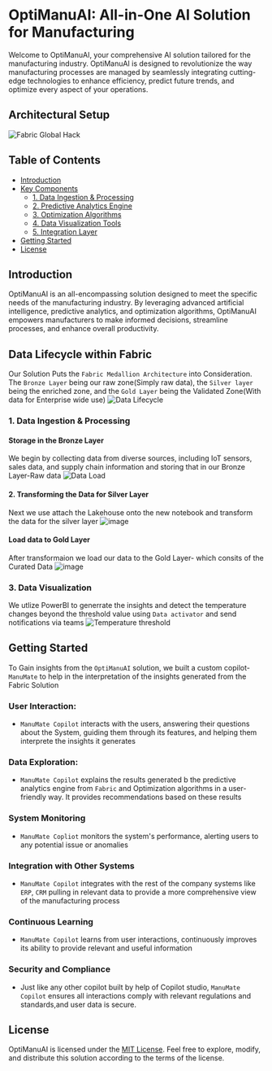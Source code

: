 # OptiManuAI: All-in-One AI Solution for Manufacturing

Welcome to OptiManuAI, your comprehensive AI solution tailored for the manufacturing industry. OptiManuAI is designed to revolutionize the way manufacturing processes are managed by seamlessly integrating cutting-edge technologies to enhance efficiency, predict future trends, and optimize every aspect of your operations.

## Architectural Setup
![Fabric Global Hack](https://github.com/AnthonyByansi/OptiManuAI/assets/101401469/9764a3a6-bab8-46d9-87cf-20a908aabc10)

## Table of Contents
- [Introduction](#introduction)
- [Key Components](#key-components)
  - [1. Data Ingestion & Processing](#data-ingestion--processing)
  - [2. Predictive Analytics Engine](#predictive-analytics-engine)
  - [3. Optimization Algorithms](#optimization-algorithms)
  - [4. Data Visualization Tools](#data-visualization-tools)
  - [5. Integration Layer](#integration-layer)
- [Getting Started](#getting-started)
- [License](#license)

## Introduction

OptiManuAI is an all-encompassing solution designed to meet the specific needs of the manufacturing industry. By leveraging advanced artificial intelligence, predictive analytics, and optimization algorithms, OptiManuAI empowers manufacturers to make informed decisions, streamline processes, and enhance overall productivity.

## Data Lifecycle within Fabric
Our Solution Puts the `Fabric Medallion Architecture` into Consideration. The `Bronze Layer` being our raw zone(Simply raw data), the `Silver layer` being the enriched zone, and the `Gold Layer` being the Validated Zone(With data for Enterprise wide use)
![Data Lifecycle](https://github.com/AnthonyByansi/OptiManuAI/assets/101401469/4fdc5cd4-f4f9-4d6e-87a0-3fb26e4f53d5)



### 1. Data Ingestion & Processing
#### Storage in the Bronze Layer
We begin by collecting data from diverse sources, including IoT sensors, sales data, and supply chain information and storing that in our Bronze Layer-Raw data
![Data Load](https://github.com/AnthonyByansi/OptiManuAI/assets/101401469/3bbd66cd-52b1-4529-828f-780bd27dcca7)

#### 2. Transforming the Data for Silver Layer
Next we use attach the Lakehouse onto the new notebook and transform the data for the silver layer
![image](https://github.com/AnthonyByansi/OptiManuAI/assets/101401469/5843ef2e-6140-4cdd-88a6-1f77871a7c48)

#### Load data to Gold Layer
After transformaion we load our data to the Gold Layer- which consits of the Curated Data
![image](https://github.com/AnthonyByansi/OptiManuAI/assets/101401469/079ee1e0-63cb-454d-a3a7-7abe1dba0e10)


### 3. Data Visualization

We utlize PowerBI to generrate the insights and detect the temperature changes beyond the threshold value using `Data activator` and send notifications via teams
![Temperature threshold](https://github.com/AnthonyByansi/OptiManuAI/assets/101401469/7035f802-455e-4f80-8103-09ceaa001b06)


## Getting Started
To Gain insights from the `OptiManuAI` solution, we built a custom copilot- `ManuMate` to help in the interpretation of the insights generated from the Fabric Solution

### User Interaction: 
- `ManuMate Copilot` interacts with the users, answering their questions about the System, guiding them through its features, and helping them interprete the insights it generates

### Data Exploration:
- `ManuMate Copilot` explains the results generated b the predictive analytics engine from `Fabric` and Optimization algorithms in a user-friendly way. It provides recommendations based on these results

### System Monitoring
- `ManuMate Copliot` monitors the system's performance, alerting users to any potential issue or anomalies

### Integration with Other Systems
- `ManuMate Copilot` integrates with the rest of the company systems like `ERP`, `CRM` pulling in relevant data to provide a more comprehensive view of the manufacturing process

### Continuous Learning
- `ManuMate Copilot` learns from user interactions, continuously improves its ability to provide relevant and useful information

### Security and Compliance
- Just like any other copilot built by help of Copilot studio, `ManuMate Copilot` ensures all interactions comply with relevant regulations and standards,and user data is secure.

## License

OptiManuAI is licensed under the [MIT License](./LICENSE). Feel free to explore, modify, and distribute this solution according to the terms of the license.
